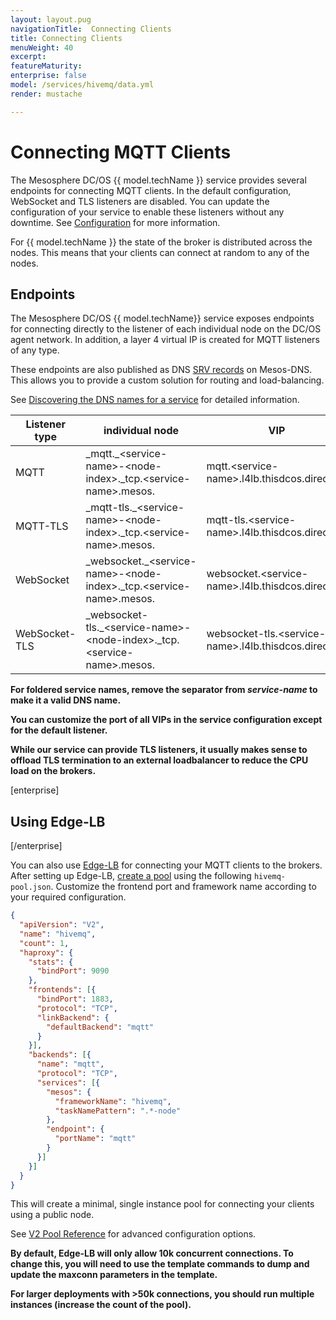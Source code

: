 ```yaml
---
layout: layout.pug
navigationTitle:  Connecting Clients
title: Connecting Clients
menuWeight: 40
excerpt:
featureMaturity:
enterprise: false
model: /services/hivemq/data.yml
render: mustache

---
```


# Connecting MQTT Clients

The Mesosphere DC/OS {{ model.techName }} service provides several endpoints for connecting MQTT clients. In the default configuration, WebSocket and TLS listeners are disabled.
You can update the configuration of your service to enable these listeners without any downtime. See [Configuration](/services/hivemq/1.0.0-4.1.1/operations/configuration/) for more information.

For {{ model.techName }} the state of the broker is distributed across the nodes. This means that your clients can connect at random to any of the nodes.

## Endpoints

The Mesosphere DC/OS {{ model.techName}} service exposes endpoints for connecting directly to the listener of each individual node on the DC/OS agent network.
In addition, a layer 4 virtual IP is created for MQTT listeners of any type.

These endpoints are also published as DNS [SRV records](https://en.wikipedia.org/wiki/SRV_record) on Mesos-DNS. This allows you to provide a custom solution for routing and load-balancing.

See [Discovering the DNS names for a service](/1.12/networking/DNS/mesos-dns/service-naming/#discovering-the-dns-names-for-a-service) for detailed information. 

| Listener type  | individual node | VIP |
|----------------|--------------------------------------------------------------------------|------------------------------------------------------|
| MQTT           | \_mqtt.\_\<service-name\>-\<node-index\>._tcp.\<service-name\>.mesos.          | mqtt.\<service-name\>.l4lb.thisdcos.directory          |
| MQTT-TLS       | \_mqtt-tls.\_\<service-name\>-\<node-index\>._tcp.\<service-name\>.mesos.      | mqtt-tls.\<service-name\>.l4lb.thisdcos.directory      |
| WebSocket      | \_websocket.\_\<service-name\>-\<node-index\>._tcp.\<service-name\>.mesos.     | websocket.\<service-name\>.l4lb.thisdcos.directory     |
| WebSocket-TLS  | \_websocket-tls.\_\<service-name\>-\<node-index\>._tcp.\<service-name\>.mesos. | websocket-tls.\<service-name\>.l4lb.thisdcos.directory |

<p class="message--note"><strong>For foldered service names, remove the separator from <i>service-name</i> to make it a valid DNS name.</strong>

<p class="message--note"><strong>You can customize the port of all VIPs in the service configuration except for the default listener.</strong>

<p class="message--important"><strong>While our service can provide TLS listeners, it usually makes sense to offload TLS termination to an external loadbalancer to reduce the CPU load on the brokers.</strong>

[enterprise]
## Using Edge-LB
[/enterprise]

You can also use [Edge-LB](/services/edge-lb/) for connecting your MQTT clients to the brokers. After setting up Edge-LB, [create a pool](/services/edge-lb/1.3/tutorials/single-lb/) using the following `hivemq-pool.json`. Customize the frontend port and framework name according to your required configuration.

```json
{
  "apiVersion": "V2",
  "name": "hivemq",
  "count": 1,
  "haproxy": {
    "stats": {
      "bindPort": 9090
    },
    "frontends": [{
      "bindPort": 1883,
      "protocol": "TCP",
      "linkBackend": {
        "defaultBackend": "mqtt"
      }
    }],
    "backends": [{
      "name": "mqtt",
      "protocol": "TCP",
      "services": [{
        "mesos": {
          "frameworkName": "hivemq",
          "taskNamePattern": ".*-node"
        },
        "endpoint": {
          "portName": "mqtt"
        }
      }]
    }]
  }
}
```

This will create a minimal, single instance pool for connecting your clients using a public node.

See [V2 Pool Reference](/services/edge-lb/latest/pool-configuration/v2-reference/) for advanced configuration options.

<p class="message--warning"><strong>By default, Edge-LB will only allow 10k concurrent connections. To change this, you will need to use the template commands to dump and update the maxconn parameters in the template.</strong>

<p class="message--warning"><strong>For larger deployments with >50k connections, you should run multiple instances (increase the count of the pool). </strong>
